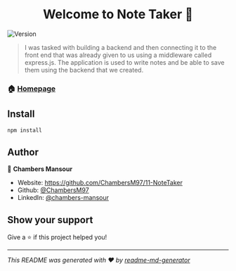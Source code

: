 <h1 align="center">Welcome to Note Taker 👋</h1>
<p>
  <img alt="Version" src="https://img.shields.io/badge/version-1.0.0-blue.svg?cacheSeconds=2592000" />
</p>

> I was tasked with building a backend and then connecting it to the front end that was already given to us using a middleware called express.js. The application is used to write notes and be able to save them using the backend that we created.

### 🏠 [Homepage](https://github.com/ChambersM97)

## Install

```sh
npm install
```

## Author

👤 **Chambers Mansour**

* Website: https://github.com/ChambersM97/11-NoteTaker
* Github: [@ChambersM97](https://github.com/ChambersM97)
* LinkedIn: [@chambers-mansour](https://linkedin.com/in/chambers-mansour)

## Show your support

Give a ⭐️ if this project helped you!

***
_This README was generated with ❤️ by [readme-md-generator](https://github.com/kefranabg/readme-md-generator)_